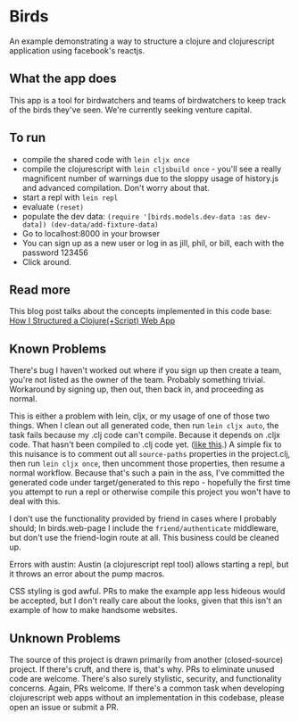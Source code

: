 # Birds

An example demonstrating a way to structure a clojure and clojurescript application using facebook's reactjs.

## What the app does

This app is a tool for birdwatchers and teams of birdwatchers to keep track of the birds they've seen. We're currently seeking venture capital.

## To run
* compile the shared code with `lein cljx once`
* compile the clojurescript with `lein cljsbuild once` - you'll see a really magnificent number of warnings due to the sloppy usage of history.js and advanced compilation. Don't worry about that.
* start a repl with `lein repl` 
* evaluate `(reset)`
* populate the dev data: `(require '[birds.models.dev-data :as dev-data]) (dev-data/add-fixture-data)`
* Go to localhost:8000 in your browser
* You can sign up as a new user or log in as jill, phil, or bill, each with the password 123456
* Click around.

## Read more

This blog post talks about the concepts implemented in this code base:
[How I Structured a Clojure(+Script) Web App](http://tomconnors.github.io/blog/2013/12/03/how-i-structured-a-clojure-plus-script-web-app/)

## Known Problems

There's bug I haven't worked out where if you sign up then create a team, you're not listed as the owner of the team. Probably something trivial. Workaround by signing up, then out, then back in, and proceeding as normal.

This is either a problem with lein, cljx, or my usage of one of those two things. When I clean out all generated code, then run `lein cljx auto`, the task fails because my .clj code can't compile. Because it depends on .cljx code. That hasn't been compiled to .clj code yet. ([like this](http://en.wikipedia.org/wiki/Ouroboros).) A simple fix to this nuisance is to comment out all `source-paths` properties in the project.clj, then run `lein cljx once`, then uncomment those properties, then resume a normal workflow. Because that's such a pain in the ass, I've committed the generated code under target/generated to this repo - hopefully the first time you attempt to run a repl or otherwise compile this project you won't have to deal with this.

I don't use the functionality provided by friend in cases where I probably should; In birds.web-page I include the `friend/authenticate` middleware, but don't use the friend-login route at all. This business could be cleaned up.

Errors with austin: Austin (a clojurescript repl tool) allows starting a repl, but it throws an error about the pump macros.

CSS styling is god awful. PRs to make the example app less hideous would be accepted, but I don't really care about the looks, given that this isn't an example of how to make handsome websites.

## Unknown Problems

The source of this project is drawn primarily from another (closed-source) project. If there's cruft, and there is, that's why. PRs to eliminate unused code are welcome. 
There's also surely stylistic, security, and functionality concerns. Again, PRs welcome.
If there's a common task when developing clojurescript web apps without an implementation in this codebase, please open an issue or submit a PR.